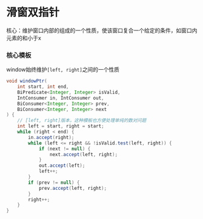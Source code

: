 # 滑窗双指针



核心：维护窗口内部的组成的一个性质，使该窗口复合一个给定的条件，如窗口内元素的和小于x



### 核心模板

window始终维护`[left, right]`之间的一个性质

```java
void windowPtr(
    int start, int end,
    BiPredicate<Integer, Integer> isValid,
    IntConsumer in, IntConsumer out,
    BiConsumer<Integer, Integer> prev,
    BiConsumer<Integer, Integer> next
) {
    // [left, right]版本，这种模板也方便处理单纯的数对问题
    int left = start, right = start; 
    while (right < end) {
        in.accept(right);
        while (left <= right && !isValid.test(left, right)) {
            if (next != null) {
                next.accept(left, right);
            }
            out.accept(left);
            left++;
        }
        if (prev != null) {
            prev.accept(left, right);
        }
        right++;
    }
}
```





